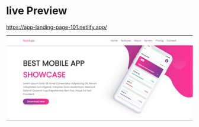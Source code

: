 # live Preview
https://app-landing-page-101.netlify.app/

<img src="./images/Screenshot 2023-01-24 193737.png"/>